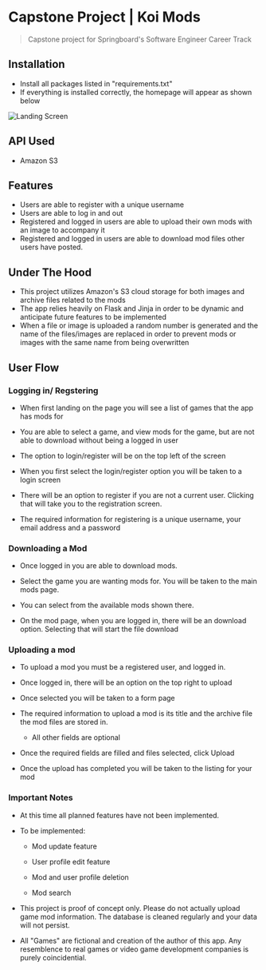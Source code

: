 # Capstone Project  |   Koi Mods

> Capstone project for Springboard's Software Engineer Career Track

## Installation

- Install all packages listed in "requirements.txt"
- If everything is installed correctly, the homepage will appear as shown below

![Landing Screen](https://mod-page.s3-us-west-1.amazonaws.com/landing_page.png)

## API Used

- Amazon S3

## Features

- Users are able to register with a unique username
- Users are able to log in and out
- Registered and logged in users are able to upload their own mods with an image to accompany it
- Registered and logged in users are able to download mod files other users have posted.

## Under The Hood

- This project utilizes Amazon's S3 cloud storage for both images and archive files related to the mods
- The app relies heavily on Flask and Jinja in order to be dynamic and anticipate future features to be implemented
- When a file or image is uploaded a random number is generated and the name of the files/images are replaced in order to prevent mods or images with the same name from being overwritten

## User Flow

### Logging in/ Regstering

- When first landing on the page you will see a list of games that the app has mods for

- You are able to select a game, and view mods for the game, but are not able to download without being a logged in user

- The option to login/register will be on the top left of the screen

- When you first select the login/register option you will be taken to a login screen

- There will be an option to register if you are not a current user. Clicking that will take you to the registration screen.

- The required information for registering is a unique username, your email address and a password

### Downloading a Mod

- Once logged in you are able to download mods.

- Select the game you are wanting mods for. You will be taken to the main mods page.

- You can select from the available mods shown there.

- On the mod page, when you are logged in, there will be an download option. Selecting that will start the file download

### Uploading a mod

- To upload a mod you must be a registered user, and logged in.

- Once logged in, there will be an option on the top right to upload

- Once selected you will be taken to a form page

- The required information to upload a mod is its title and the archive file the mod files are stored in.

  - All other fields are optional

- Once the required fields are filled and files selected, click Upload

- Once the upload has completed you will be taken to the listing for your mod

### Important Notes

- At this time all planned features have not been implemented.

- To be implemented:

  - Mod update feature

  - User profile edit feature

  - Mod and user profile deletion

  - Mod search

- This project is proof of concept only. Please do not actually upload game mod information. The database is cleaned regularly and your data will not persist.

- All "Games" are fictional and creation of the author of this app. Any resemblence to real games or video game development companies is purely coincidential.
